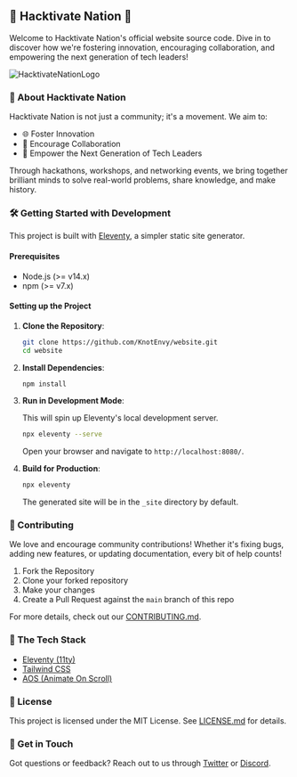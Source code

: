 ## 🌟 Hacktivate Nation 🌟

Welcome to Hacktivate Nation's official website source code. Dive in to discover how we're fostering innovation, encouraging collaboration, and empowering the next generation of tech leaders!

![HacktivateNationLogo](https://github.com/KnotEnvy/website/assets/125921981/b27f8f64-1222-4636-9025-c702f2a37439)

### 🚀 About Hacktivate Nation

Hacktivate Nation is not just a community; it's a movement. We aim to:


- 🌐 Foster Innovation
- 🤝 Encourage Collaboration
- 🚀 Empower the Next Generation of Tech Leaders

Through hackathons, workshops, and networking events, we bring together brilliant minds to solve real-world problems, share knowledge, and make history.

### 🛠 Getting Started with Development

This project is built with [Eleventy](https://www.11ty.dev/), a simpler static site generator.

#### Prerequisites

- Node.js (>= v14.x)
- npm (>= v7.x)

#### Setting up the Project

1. **Clone the Repository**:

   ```bash
   git clone https://github.com/KnotEnvy/website.git
   cd website
   ```

2. **Install Dependencies**:

   ```bash
   npm install
   ```

3. **Run in Development Mode**:

   This will spin up Eleventy's local development server.

   ```bash
   npx eleventy --serve
   ```

   Open your browser and navigate to `http://localhost:8080/`.

4. **Build for Production**:

   ```bash
   npx eleventy
   ```

   The generated site will be in the `_site` directory by default.

### 📝 Contributing

We love and encourage community contributions! Whether it's fixing bugs, adding new features, or updating documentation, every bit of help counts!

1. Fork the Repository
2. Clone your forked repository
3. Make your changes
4. Create a Pull Request against the `main` branch of this repo

For more details, check out our [CONTRIBUTING.md](./CONTRIBUTING.md).

### 🤖 The Tech Stack

- [Eleventy (11ty)](https://www.11ty.dev/)
- [Tailwind CSS](https://tailwindcss.com/)
- [AOS (Animate On Scroll)](https://michalsnik.github.io/aos/)

### 📜 License

This project is licensed under the MIT License. See [LICENSE.md](./LICENSE.md) for details.

### 💌 Get in Touch

Got questions or feedback? Reach out to us through [Twitter](https://twitter.com/Hacktivate16708) or [Discord](https://discord.gg/TvWAHSA9JP).
